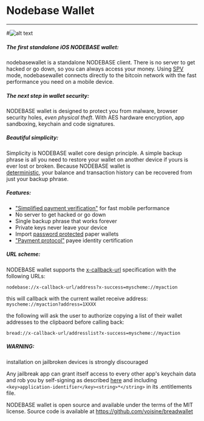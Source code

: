 # Nodebase Wallet
----------------------------------
#![alt text](https://github.com/NODEBASE-Project/NODEBASE-Android/blob/master/banner/Feature%20Image.jpg)


##### The first standalone iOS NODEBASE wallet:

nodebasewallet is a standalone NODEBASE client. There is no server to get hacked or go down, so you can always access
your money. Using
[SPV](https://en.bitcoin.it/wiki/Thin_Client_Security#Header-Only_Clients)
mode, nodebasewallet connects directly to the bitcoin network with the fast
performance you need on a mobile device.

##### The next step in wallet security:

NODEBASE wallet is designed to protect you from malware, browser security holes,
*even physical theft*. With AES hardware encryption, app sandboxing, keychain
and code signatures.

##### Beautiful simplicity:

Simplicity is NODEBASE wallet core design principle. A simple backup phrase is
all you need to restore your wallet on another device if yours is ever lost or
broken.  Because NODEBASE wallet is  
[deterministic](https://github.com/bitcoin/bips/blob/master/bip-0032.mediawiki),
your balance and transaction history can be recovered from just your backup
phrase.


##### Features:

- ["Simplified payment verification"](https://github.com/bitcoin/bips/blob/master/bip-0037.mediawiki) for fast mobile performance
- No server to get hacked or go down
- Single backup phrase that works forever
- Private keys never leave your device
- Import [password protected](https://github.com/bitcoin/bips/blob/master/bip-0038.mediawiki) paper wallets
- ["Payment protocol"](https://github.com/bitcoin/bips/blob/master/bip-0070.mediawiki) payee identity certification

##### URL scheme:

NODEBASE wallet supports the [x-callback-url](http://x-callback-url.com)
specification with the following URLs:

```
nodebase://x-callback-url/address?x-success=myscheme://myaction
```

this will callback with the current wallet receive address: `myscheme://myaction?address=1XXXX`

the following will ask the user to authorize copying a list of their wallet
addresses to the clipbaord before calling back:

```
bread://x-callback-url/addresslist?x-success=myscheme://myaction
```

##### WARNING:

installation on jailbroken devices is strongly discouraged

Any jailbreak app can grant itself access to every other app's keychain data
and rob you by self-signing as described [here](http://www.saurik.com/id/8)
and including `<key>application-identifier</key><string>*</string>` in its
.entitlements file.

NODEBASE wallet is open source and available under the terms of the MIT license.
Source code is available at https://github.com/voisine/breadwallet
